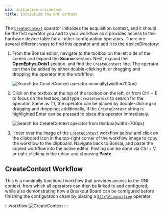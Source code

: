 ```yaml
---
uid: initialize-onicontext
title: Initialize the ONI Context
---
```


The [`CreateContext`](xref:OpenEphys.Onix1.CreateContext) operator initializes the acquisition context, and it should be the first operator you add to your workflow as it provides access to the hardware device table for all other configuration operators. There are several different ways to find this operator and add it to the deviceDirectory:

1. From the Bonsai editor, navigate to the toolbox on the left side of the screen and expand the **Source** section. Next, expand the **OpenEphys.Onix1** section, and find the `CreateContext` line. The operator can then be added by either double-clicking it, or dragging and dropping the operator into the workflow.

    ![Search for CreateContext operator manually](../../images/bonsai-editor-place-create-context-manually.png){width=700px}

2. Click on the textbox at the top of the toolbox on the left, or from Ctrl + E to focus on the textbox, and type `CreateContext` to search for the operator. Same as (1), the operator can be placed by double-clicking or dragging and dropping; additionally, if the `CreateContext` string is highlighted Enter can be pressed to place the operator immediately.

    ![Search for CreateContext operator from textbox](../../images/bonsai-editor-place-create-context-search.png){width=700px}

3. Hover over the image of the [`CreateContext`](xref:OpenEphys.Onix1.CreateContext) workflow below, and click on the clipboard icon in the top-right corner of the workflow image to copy the workflow to the clipboard. Navigate back to Bonsai, and paste the copied workflow into the active editor. Pasting can be done via Ctrl + V, or right-clicking in the editor and choosing **Paste**.

## CreateContext Workflow

This is a nominally functional workflow that provides access to the ONI context, from which all operators can then be linked to and configured, while also demonstrating how a Breakout Board can be configured before finishing the configuration chain by placing a [`StartAcquisition`](xref:OpenEphys.Onix1.StartAcquisition) operator:

:::workflow 
![CreateContext](../../workflows/operators/ConfigureBreakoutBoard.bonsai)
:::
